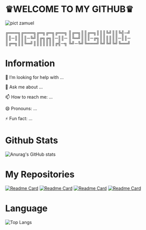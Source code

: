 #      ♛WELCOME TO MY GITHUB♛

![pict zamuel](https://user-images.githubusercontent.com/79139059/FB_IMG_15917053245778149.jpg)

╔═══╗╔═══╗╔═╗╔═╗╔══╗
║╔═╗║║╔═╗║║║╚╝║║╚╣─╝
║║─║║║║─╚╝║╔╗╔╗║─║║─
║╚═╝║║║─╔╗║║║║║║─║║─
║╔═╗║║╚═╝║║║║║║║╔╣─╗
╚╝─╚╝╚═══╝╚╝╚╝╚╝╚══╝
# Information

🤔 I’m looking for help with …

💬 Ask me about …

📫 How to reach me: …

😄 Pronouns: …

⚡ Fun fact: …

#    Github Stats
![Anurag's GitHub stats](https://github-readme-stats.vercel.app/api?username=zamxyz&theme=outrun&show_icons=true)
#    My Repositories
[![Readme Card](https://github-readme-stats.vercel.app/api/pin/?username=zamxyz&repo=Acmi&theme=vision-friendly-dark)](https://github.com/zamxyz/Acmi)
[![Readme Card](https://github-readme-stats.vercel.app/api/pin/?username=zamxyz&repo=crack&theme=vision-friendly-dark)](https://github.com/zamxyz/crack)
[![Readme Card](https://github-readme-stats.vercel.app/api/pin/?username=zamxyz&repo=terkey&theme=vision-friendly-dark)](https://github.com/zamxyz/terkey)
[![Readme Card](https://github-readme-stats.vercel.app/api/pin/?username=zamxyz&repo=encrypt&theme=vision-friendly-dark)](https://github.com/zamxyz/encrypt)


# Language
![Top Langs](https://github-readme-stats.vercel.app/api/top-langs/?username=zamxyz&theme=shades-of-purple)
